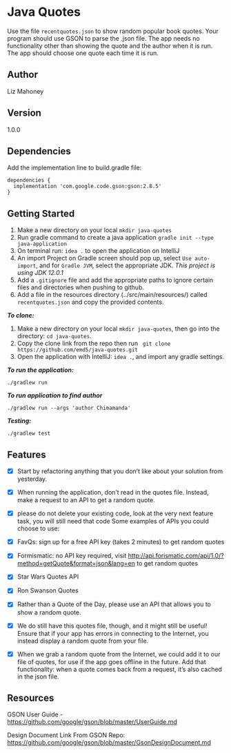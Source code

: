 # Java Quotes

Use the file `recentquotes.json` to show random popular book quotes. Your program should use GSON to parse the .json 
file. The app needs no functionality other than showing the quote and the author when it is run. 
The app should choose one quote each time it is run.

## Author
Liz Mahoney

## Version 
1.0.0

## Dependencies

Add the implementation line to build.gradle file:

```
dependencies {
  implementation 'com.google.code.gson:gson:2.8.5'
}
```

## Getting Started 

1. Make a new directory on your local `mkdir java-quotes`
2. Run gradle command to create a java application `gradle init --type java-application`
3. On terminal run: `idea .` to open the application on IntelliJ
4. An import Project on Gradle screen should pop up, select `Use auto-import`, and for `Gradle JVM`, select the appropriate JDK. *This project is using JDK 12.0.1*
5. Add a `.gitignore` file and add the appropriate paths to ignore certain files and directories when pushing to github.
6. Add a file in the resources directory (../src/main/resources/) called `recentquotes.json` and copy the provided contents.

***To clone:***

1. Make a new directory on your local `mkdir java-quotes`, then go into the directory: `cd java-quotes`.
2. Copy the clone link from the repo then run ` git clone https://github.com/emd5/java-quotes.git` 
3. Open the application with IntelliJ: `idea .`, and import any gradle settings.


***To run the application:***

`./gradlew run `

***To run application to find author***

`./gradlew run --args 'author Chimamanda'`

***Testing:***

`./gradlew test`


## Features 

- [x] Start by refactoring anything that you don’t like about your solution from yesterday.
- [x] When running the application, don’t read in the quotes file. Instead, make a request to an API to get a random quote.
- [x] please do not delete your existing code, look at the very next feature task, you will still need that code
Some examples of APIs you could choose to use:
- [x] FavQs: sign up for a free API key (takes 2 minutes) to get random quotes
- [x] Formismatic: no API key required, visit http://api.forismatic.com/api/1.0/?method=getQuote&format=json&lang=en to get random quotes
- [x] Star Wars Quotes API
- [x] Ron Swanson Quotes
- [x] Rather than a Quote of the Day, please use an API that allows you to show a random quote.
- [x] We do still have this quotes file, though, and it might still be useful! Ensure that if your app has errors in connecting to the Internet, you instead display a random quote from your file.
- [x] When we grab a random quote from the Internet, we could add it to our file of quotes, for use if the app goes offline in the future. Add that functionality: when a quote comes back from a request, it’s also cached in the json file.



## Resources

GSON User Guide - https://github.com/google/gson/blob/master/UserGuide.md

Design Document Link From GSON Repo: https://github.com/google/gson/blob/master/GsonDesignDocument.md